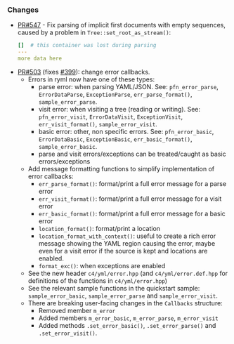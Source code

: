 ### Changes

- [PR#547](https://github.com/biojppm/rapidyaml/pull/547) - Fix parsing of implicit first documents with empty sequences, caused by a problem in `Tree::set_root_as_stream()`:
  ```yaml
  []  # this container was lost during parsing
  ---
  more data here
  ```
- [PR#503](https://github.com/biojppm/rapidyaml/pull/503) (fixes [#399](https://github.com/biojppm/rapidyaml/issues/399)): change error callbacks.
  - Errors in ryml now have one of these types:
    - parse error: when parsing YAML/JSON. See: `pfn_error_parse`,  `ErrorDataParse`, `ExceptionParse`, `err_parse_format()`, `sample_error_parse`.
    - visit error: when visiting a tree (reading or writing). See: `pfn_error_visit`,  `ErrorDataVisit`, `ExceptionVisit`, `err_visit_format()`, `sample_error_visit`.
    - basic error: other, non specific errors. See: `pfn_error_basic`,  `ErrorDataBasic`, `ExceptionBasic`, `err_basic_format()`, `sample_error_basic`.
    - parse and visit errors/exceptions can be treated/caught as basic errors/exceptions
  - Add message formatting functions to simplify implementation of error callbacks:
    - `err_parse_format()`: format/print a full error message for a parse error
    - `err_visit_format()`: format/print a full error message for a visit error
    - `err_basic_format()`: format/print a full error message for a basic error
    - `location_format()`: format/print a location
    - `location_format_with_context()`: useful to create a rich error message showing the YAML region causing the error, maybe even for a visit error if the source is kept and locations are enabled.
    - `format_exc()`: when exceptions are enabled
  - See the new header `c4/yml/error.hpp` (and `c4/yml/error.def.hpp` for definitions of the functions in `c4/yml/error.hpp`)
  - See the relevant sample functions in the quickstart sample: `sample_error_basic`, `sample_error_parse` and `sample_error_visit`.
  - There are breaking user-facing changes in the `Callbacks` structure:
    - Removed member `m_error `
    - Added members `m_error_basic`, `m_error_parse`, `m_error_visit`
    - Added methods `.set_error_basic()`, `.set_error_parse()` and `.set_error_visit()`.

